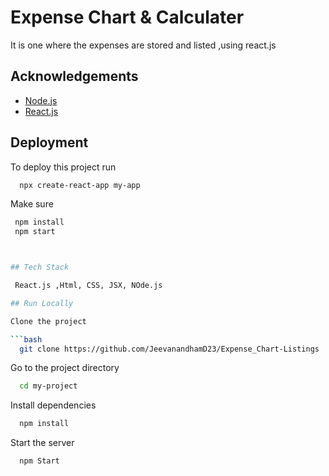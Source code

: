 
# Expense Chart & Calculater

It is one where the expenses are stored and listed ,using react.js


## Acknowledgements

 - [Node.js](https://nodejs.org/en/docs/)
 - [React.js](https://reactjs.org/docs/getting-started.html)


## Deployment

To deploy this project run

```bash
  npx create-react-app my-app
```
Make sure

```bash
 npm install 
 npm start



## Tech Stack

 React.js ,Html, CSS, JSX, NOde.js 

## Run Locally

Clone the project

```bash
  git clone https://github.com/JeevanandhamD23/Expense_Chart-Listings
```

Go to the project directory

```bash
  cd my-project
```

Install dependencies

```bash
  npm install
```

Start the server

```bash
  npm Start
```

